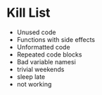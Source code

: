 Kill List
=========
* Unused code
* Functions with side effects
* Unformatted code
* Repeated code blocks
* Bad variable namesi
* trivial weekends
* sleep late
* not working
